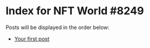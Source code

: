 # Index for NFT World #8249
Posts will be displayed in the order below:

- [Your first post](./001-first.md)

